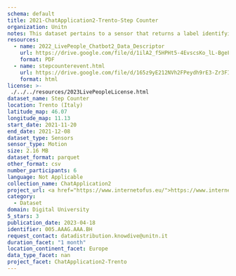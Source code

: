 ```yaml
---
schema: default
title: 2021-ChatApplication2-Trento-Step Counter
organization: Unitn
notes: This dataset pertains to a sensor that returns a label identifying the activity performed by the user, accurately detected using low power signals from multiple sensors in the device. This is achieved using Google’s Activity Recognition API. Possible activities are - still, in_vehicle, on_bycicle, on_foot, running, tilting, walking. The dataset was collected as part of the WeNet project, a Horizon 2020 funded project that aims at developing a diversity-aware, machine-mediated paradigm for social interactions.
resources:
  - name: 2022_LivePeople_Chatbot2_Data_Descriptor
    url: https://drive.google.com/file/d/1ilA2_f5HPHt5-4EvscsKo_lL-BgeFoF9/view?usp=sharing
    format: PDF
  - name: stepcounterevent.html
    url: https://drive.google.com/file/d/165z9yE212NVh2FPeydh9rE3-Zr3FIief/view?usp=sharing
    format: html
license: >-
 ./../../resources/2023LivePeopleLicense.html
dataset_name: Step Counter
location: Trento (Italy)
latitude_map: 46.07
longitude_map: 11.13
start_date: 2021-11-20
end_date: 2021-12-08
dataset_type: Sensors
sensor_type: Motion
size: 2.16 MB
dataset_format: parquet
other_format: csv
number_participants: 6
language: Not Applicable
collection_name: ChatApplication2
project_url: <a href="https://www.internetofus.eu/">https://www.internetofus.eu/</a>
category: 
  - Dataset
domain: Digital University
5_stars: 3
publication_date: 2023-04-18
identifier: 005.AAAG.AAA.BH
request_contact: datadistribution.knowdive@unitn.it
duration_facet: "1 month"
location_continent_facet: Europe
data_type_facet: nan
project_facet: ChatApplication2-Trento
---
```

